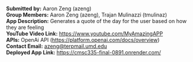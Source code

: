 **Submitted by:** Aaron Zeng (azeng)<br>
**Group Members:** Aaron Zeng (azeng), Trajan Mulinazzi (tmulinaz)<br>
**App Description:** Generates a quote of the day for the user based on how they are feeling<br>
**YouTube Video Link:**  https://www.youtube.com/MyAmazingAPP<br>
**APIs:** OpenAi API (https://platform.openai.com/docs/overview)<br>
**Contact Email:**  azeng@terpmail.umd.edu<br>
**Deployed App Link:** https://cmsc335-final-0891.onrender.com/<br>